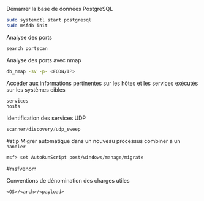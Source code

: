 Démarrer la base de données PostgreSQL

```sh
sudo systemctl start postgresql
sudo msfdb init
```

Analyse des ports

```c
search portscan
```

Analyse des ports avec nmap

```sh
db_nmap -sV -p- <FQDN/IP>
```

 Accéder aux informations pertinentes sur les hôtes et les services exécutés sur les systèmes cibles

```c
services
hosts
```

Identification des services UDP

```c
scanner/discovery/udp_sweep
```

#stip
Migrer automatique dans un nouveau processus combiner a un `handler`

```
msf> set AutoRunScript post/windows/manage/migrate
```

#msfvenom

Conventions de dénomination des charges utiles

```http
<OS>/<arch>/<payload>
```

